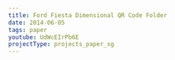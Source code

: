 ```yaml
---
title: Ford Fiesta Dimensional QR Code Folder
date: 2014-06-05
tags: paper
youtube: UdWcEIrPb6E
projectType: projects_paper_sg
---
```

